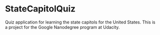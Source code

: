 # StateCapitolQuiz
Quiz application for learning the state capitols for the United States.
This is a project for the Google Nanodegree program at Udacity.
